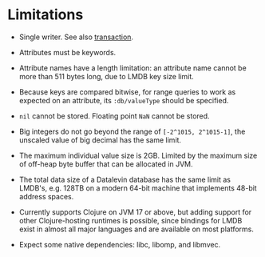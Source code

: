 # Limitations

* Single writer. See also [transaction](transact.md).

* Attributes must be keywords.

* Attribute names have a length limitation: an attribute name cannot be more
  than 511 bytes long, due to LMDB key size limit.

* Because keys are compared bitwise, for range queries to work as expected on an
  attribute, its `:db/valueType` should be specified.

* `nil` cannot be stored. Floating point `NaN` cannot be stored.

* Big integers do not go beyond the range of `[-2^1015, 2^1015-1]`, the
  unscaled value of big decimal has the same limit.

* The maximum individual value size is 2GB. Limited by the maximum size of
  off-heap byte buffer that can be allocated in JVM.

* The total data size of a Datalevin database has the same limit as LMDB's, e.g.
  128TB on a modern 64-bit machine that implements 48-bit address spaces.

* Currently supports Clojure on JVM 17 or above, but adding support for other
  Clojure-hosting runtimes is possible, since bindings for LMDB
  exist in almost all major languages and are available on most platforms.

* Expect some native dependencies: libc, libomp, and libmvec.
